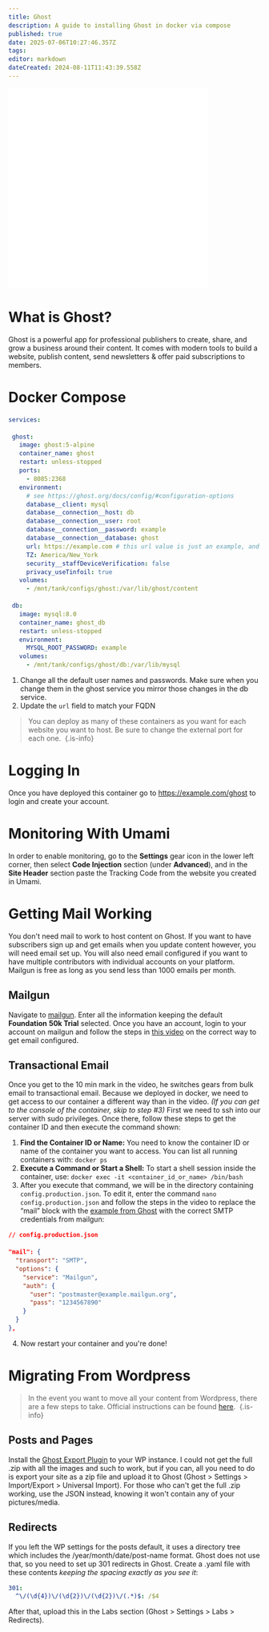 ```yaml
---
title: Ghost
description: A guide to installing Ghost in docker via compose
published: true
date: 2025-07-06T10:27:46.357Z
tags: 
editor: markdown
dateCreated: 2024-08-11T11:43:39.558Z
---
```


![ghost-light.png](/ghost-light.png)

# What is Ghost?

Ghost is a powerful app for professional publishers to create, share, and grow a business around their content. It comes with modern tools to build a website, publish content, send newsletters & offer paid subscriptions to members.

# Docker Compose

```yaml
services:

 ghost:
   image: ghost:5-alpine
   container_name: ghost
   restart: unless-stopped
   ports:
     - 8085:2368
   environment:
     # see https://ghost.org/docs/config/#configuration-options
     database__client: mysql
     database__connection__host: db
     database__connection__user: root
     database__connection__password: example
     database__connection__database: ghost
     url: https://example.com # this url value is just an example, and is likely wrong for your environment!
     TZ: America/New_York
     security__staffDeviceVerification: false
     privacy_useTinfoil: true
   volumes:
     - /mnt/tank/configs/ghost:/var/lib/ghost/content

 db:
   image: mysql:8.0
   container_name: ghost_db
   restart: unless-stopped
   environment:
     MYSQL_ROOT_PASSWORD: example
   volumes:
     - /mnt/tank/configs/ghost/db:/var/lib/mysql
```

1. Change all the default user names and passwords. Make sure when you change them in the ghost service you mirror those changes in the db service.
1. Update the `url` field to match your FQDN

> You can deploy as many of these containers as you want for each website you want to host. Be sure to change the external port for each one. 
{.is-info}


# Logging In

Once you have deployed this container go to https://example.com/ghost to login and create your account.

# Monitoring With Umami

In order to enable monitoring, go to the **Settings** gear icon in the lower left corner, then select **Code Injection** section (under **Advanced**), and in the **Site Header** section paste the Tracking Code from the website you created in Umami.

# Getting Mail Working

You don't need mail to work to host content on Ghost. If you want to have subscribers sign up and get emails when you update content however, you will need email set up. You will also need email configured if you want to have multiple contributors with individual accounts on your platform. Mailgun is free as long as you send less than 1000 emails per month.

## Mailgun

Navigate to [mailgun](https://signup.mailgun.com/new/signup). Enter all the information keeping the default **Foundation** **50k Trial** selected. Once you have an account, login to your account on mailgun and follow the steps in [this video](https://youtu.be/YnjYWhceepU?feature=shared&t=227) on the correct way to get email configured.

## Transactional Email

Once you get to the 10 min mark in the video, he switches gears from bulk email to transactional email. Because we deployed in docker, we need to get access to our container a different way than in the video. *(If you can get to the console of the container, skip to step #3)* First we need to ssh into our server with sudo privileges. Once there, follow these steps to get the container ID and then execute the command shown:

1.  **Find the Container ID or Name:** You need to know the container ID or name of the container you want to access. You can list all running containers with: `docker ps`
2.  **Execute a Command or Start a Shell:** To start a shell session inside the container, use: `docker exec -it <container_id_or_name> /bin/bash`
3.  After you execute that command, we will be in the directory containing `config.production.json`. To edit it, enter the command `nano config.production.json` and follow the steps in the video to replace the “mail” block with the [example from Ghost](https://ghost.org/docs/config/#mail) with the correct SMTP credentials from mailgun:

```json
// config.production.json

"mail": {
  "transport": "SMTP",
  "options": {
    "service": "Mailgun",
    "auth": {
      "user": "postmaster@example.mailgun.org",
      "pass": "1234567890"
    }
  }
},
```

  4. Now restart your container and you're done!

# Migrating From Wordpress

> In the event you want to move all your content from Wordpress, there are a few steps to take. Official instructions can be found [here](https://ghost.org/docs/migration/wordpress/). 
{.is-info}


## Posts and Pages

Install the [Ghost Export Plugin](https://wordpress.org/plugins/ghost/) to your WP instance. I could not get the full .zip with all the images and such to work, but if you can, all you need to do is export your site as a zip file and upload it to Ghost (Ghost > Settings > Import/Export > Universal Import). For those who can't get the full .zip working, use the JSON instead, knowing it won't contain any of your pictures/media.

## Redirects

If you left the WP settings for the posts default, it uses a directory tree which includes the /year/month/date/post-name format. Ghost does not use that, so you need to set up 301 redirects in Ghost. Create a .yaml file with these contents *keeping the spacing exactly as you see it*:

```yaml
301:
  ^\/(\d{4})\/(\d{2})\/(\d{2})\/(.*)$: /$4
```

After that, upload this in the Labs section (Ghost > Settings > Labs > Redirects).